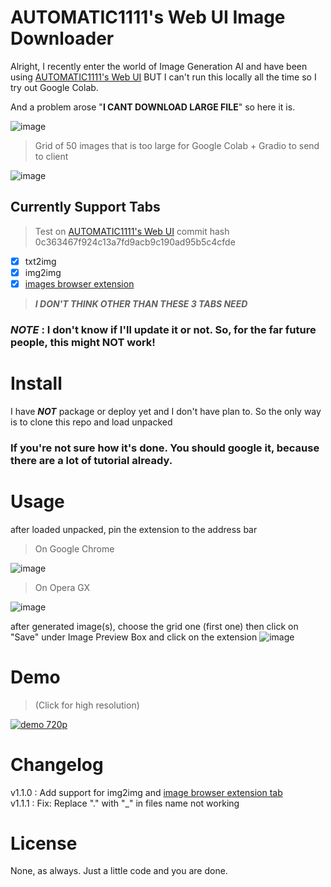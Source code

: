 # AUTOMATIC1111's Web UI Image Downloader

Alright, I recently enter the world of Image Generation AI and have been using [AUTOMATIC1111's Web UI](https://github.com/AUTOMATIC1111/stable-diffusion-webui) BUT I can't run this locally all the time so I try out Google Colab. 

And a problem arose "**I CANT DOWNLOAD LARGE FILE**" so here it is.

![image](https://user-images.githubusercontent.com/76484203/201890439-85fdb262-7ae7-4457-80c3-a9cfe0bc4c9e.png)

> Grid of 50 images that is too large for Google Colab + Gradio to send to client

![image](https://user-images.githubusercontent.com/76484203/206149912-499d58e7-31c7-4e4d-88c6-de31ba1a147f.png)


## Currently Support Tabs

> Test on [AUTOMATIC1111's Web UI](https://github.com/AUTOMATIC1111/stable-diffusion-webui) commit hash 0c363467f924c13a7fd9acb9c190ad95b5c4cfde

- [x] txt2img
- [x] img2img
- [x] [images browser extension](https://github.com/yfszzx/stable-diffusion-webui-images-browser)

> ***I DON'T THINK OTHER THAN THESE 3 TABS NEED***

### ***NOTE*** : I don't know if I'll update it or not. So, for the far future people, this might **NOT** work!

# Install

I have ***NOT*** package or deploy yet and I don't have plan to. So the only way is to clone this repo and load unpacked

### If you're not sure how it's done. You should google it, because there are a lot of tutorial already.

# Usage

after loaded unpacked, pin the extension to the address bar
> On Google Chrome

![image](https://user-images.githubusercontent.com/76484203/201865183-4af0c625-c6ce-41fa-a0c8-16efe8d17a4a.png)

> On Opera GX

![image](https://user-images.githubusercontent.com/76484203/201865326-c33299ed-65eb-484f-b9cf-735b97b9d0bd.png)

after generated image(s), choose the grid one (first one) then click on "Save" under Image Preview Box and click on the extension
![image](https://user-images.githubusercontent.com/76484203/201866013-0b3ba860-e802-4aa4-a402-df701eafee32.png)

# Demo

> (Click for high resolution)

[![demo 720p](https://user-images.githubusercontent.com/76484203/201904586-7a0dd2f5-d2e4-44f6-b5b2-16964363db9d.gif)](https://www.youtube.com/watch?v=ObJ7ZFMgomM)

# Changelog

v1.1.0 : Add support for img2img and [image browser extension tab](https://github.com/yfszzx/stable-diffusion-webui-images-browser)\
v1.1.1 : Fix: Replace "." with "_" in files name not working

# License

None, as always. Just a little code and you are done.
